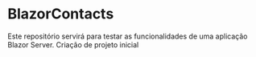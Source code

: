 # BlazorContacts
 Este repositório servirá para testar as funcionalidades de uma aplicação Blazor Server.
 Criação de projeto inicial